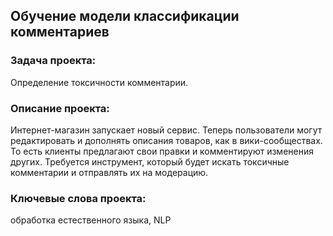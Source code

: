 ## Обучение модели классификации комментариев

### Задача проекта:
Определение токсичности комментарии.

### Описание проекта:
Интернет-магазин запускает новый сервис. Теперь пользователи могут редактировать и дополнять описания товаров, как в вики-сообществах. То есть клиенты предлагают свои правки и комментируют изменения других. Требуется инструмент, который будет искать токсичные комментарии и отправлять их на модерацию.

### Ключевые слова проекта:
обработка естественного языка, NLP